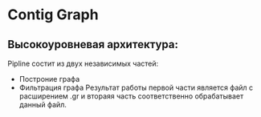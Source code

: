 # Contig Graph
## Высокоуровневая архитектура:
Pipline cостит из двух независимых частей:
* Построние графа	
* Фильтрация графа
Результат работы первой части является файл с расширением .gr и 
втораяя часть соответственно обрабатывает данный файл. 

